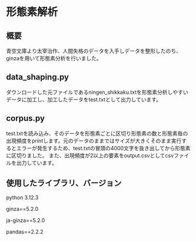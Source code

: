 # 形態素解析
## 概要
青空文庫より太宰治作、人間失格のデータを入手しデータを整形したのち、ginzaを用いて形態素分析を行いました。

## data_shaping.py
ダウンロードした元ファイルであるningen_shikkaku.txtを形態素分析しやすいデータに加工し、加工したデータをtest.txtとして出力しています。

## corpus.py
test.txtを読み込み、そのデータを形態素ごとに区切り形態素の数と形態素毎の出現頻度をprintします。元のデータのままではサイズが大きくそのまま実行するとエラーが発生するため、test.txtの冒頭の4000文字を抜き出してから形態素に区切りました。
また、出現頻度が2以上の要素をoutput.csvとしてcsvファイルを出力しています。


## 使用したライブラリ、バージョン
python 3.12.3

ginza==5.2.0

ja-ginza==5.2.0

pandas==2.2.2
